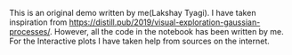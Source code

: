 This is an original demo written by me(Lakshay Tyagi). I have taken inspiration from
https://distill.pub/2019/visual-exploration-gaussian-processes/. However, all the code in 
the notebook has been written by me. For the Interactive plots I have taken help from
sources on the internet. 